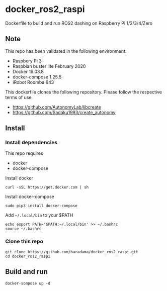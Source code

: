 # docker_ros2_raspi

Dockerfile to build and run ROS2 dashing on Raspberry Pi 1/2/3/4/Zero

## Note
This repo has been validated in the following environment.

- Raspbery Pi 3
- Raspbian buster lite February 2020
- Docker 19.03.8
- docker-compose 1.25.5
- iRobot Roomba 643

This dockerfile clones the following repository. Please follow the respective terms of use.

- https://github.com/AutonomyLab/libcreate
- https://github.com/Sadaku1993/create_autonomy 

## Install
### Install dependencies
This repo requires
- docker
- docker-compose

Install docker

```
curl -sSL https://get.docker.com | sh
```

Install docker-compose
```
sudo pip3 install docker-compose
```

Add `~/.local/bin` to your $PATH
```
echo export PATH='$PATH:~/.local/bin' >> ~/.bashrc
source ~/.bashrc
```

### Clone this repo

```
git clone https://github.com/haradama/docker_ros2_raspi.git
cd docker_ros2_raspi
```

## Build and run
```
docker-sompose up -d
```